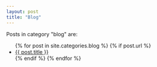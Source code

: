 ```yaml
---
layout: post
title: "Blog"
---
```


<p>Posts in category "blog" are:</p>

<ul>
  {% for post in site.categories.blog %}
    {% if post.url %}
        <li><a href="{{ post.url }}">{{ post.title }}</a></li>
    {% endif %}
  {% endfor %}
</ul>
